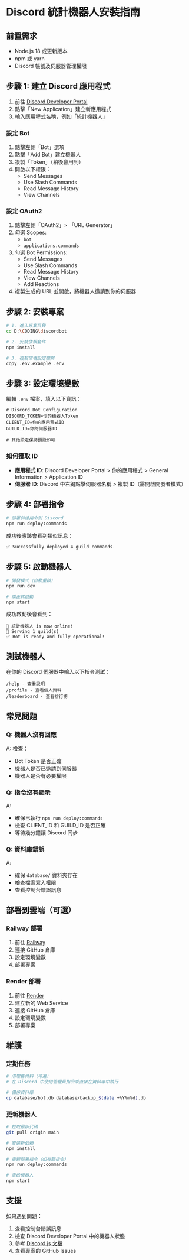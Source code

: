 # Discord 統計機器人安裝指南

## 前置需求

- Node.js 18 或更新版本
- npm 或 yarn
- Discord 帳號及伺服器管理權限

## 步驟 1: 建立 Discord 應用程式

1. 前往 [Discord Developer Portal](https://discord.com/developers/applications)
2. 點擊「New Application」建立新應用程式
3. 輸入應用程式名稱，例如「統計機器人」

### 設定 Bot

1. 點擊左側「Bot」選項
2. 點擊「Add Bot」建立機器人
3. 複製「Token」（稍後會用到）
4. 開啟以下權限：
   - Send Messages
   - Use Slash Commands
   - Read Message History
   - View Channels

### 設定 OAuth2

1. 點擊左側「OAuth2」> 「URL Generator」
2. 勾選 Scopes:
   - `bot`
   - `applications.commands`
3. 勾選 Bot Permissions:
   - Send Messages
   - Use Slash Commands
   - Read Message History
   - View Channels
   - Add Reactions
4. 複製生成的 URL 並開啟，將機器人邀請到你的伺服器

## 步驟 2: 安裝專案

```bash
# 1. 進入專案目錄
cd D:\CODING\discordbot

# 2. 安裝依賴套件
npm install

# 3. 複製環境設定檔案
copy .env.example .env
```

## 步驟 3: 設定環境變數

編輯 `.env` 檔案，填入以下資訊：

```env
# Discord Bot Configuration
DISCORD_TOKEN=你的機器人Token
CLIENT_ID=你的應用程式ID
GUILD_ID=你的伺服器ID

# 其他設定保持預設即可
```

### 如何獲取 ID

- **應用程式 ID**: Discord Developer Portal > 你的應用程式 > General Information > Application ID
- **伺服器 ID**: Discord 中右鍵點擊伺服器名稱 > 複製 ID（需開啟開發者模式）

## 步驟 4: 部署指令

```bash
# 部署斜線指令到 Discord
npm run deploy:commands
```

成功後應該會看到類似訊息：
```
✅ Successfully deployed 4 guild commands
```

## 步驟 5: 啟動機器人

```bash
# 開發模式（自動重啟）
npm run dev

# 或正式啟動
npm start
```

成功啟動後會看到：
```
🤖 統計機器人 is now online!
🎯 Serving 1 guild(s)
✅ Bot is ready and fully operational!
```

## 測試機器人

在你的 Discord 伺服器中輸入以下指令測試：

```
/help - 查看說明
/profile - 查看個人資料
/leaderboard - 查看排行榜
```

## 常見問題

### Q: 機器人沒有回應
A: 檢查：
- Bot Token 是否正確
- 機器人是否已邀請到伺服器
- 機器人是否有必要權限

### Q: 指令沒有顯示
A: 
- 確保已執行 `npm run deploy:commands`
- 檢查 CLIENT_ID 和 GUILD_ID 是否正確
- 等待幾分鐘讓 Discord 同步

### Q: 資料庫錯誤
A:
- 確保 `database/` 資料夾存在
- 檢查檔案寫入權限
- 查看控制台錯誤訊息

## 部署到雲端（可選）

### Railway 部署

1. 前往 [Railway](https://railway.app/)
2. 連接 GitHub 倉庫
3. 設定環境變數
4. 部署專案

### Render 部署

1. 前往 [Render](https://render.com/)
2. 建立新的 Web Service
3. 連接 GitHub 倉庫
4. 設定環境變數
5. 部署專案

## 維護

### 定期任務

```bash
# 清理舊資料（可選）
# 在 Discord 中使用管理員指令或直接在資料庫中執行

# 備份資料庫
cp database/bot.db database/backup_$(date +%Y%m%d).db
```

### 更新機器人

```bash
# 拉取最新代碼
git pull origin main

# 安裝新依賴
npm install

# 重新部署指令（如有新指令）
npm run deploy:commands

# 重啟機器人
npm start
```

## 支援

如果遇到問題：
1. 查看控制台錯誤訊息
2. 檢查 Discord Developer Portal 中的機器人狀態
3. 參考 [Discord.js 文檔](https://discord.js.org/)
4. 查看專案的 GitHub Issues